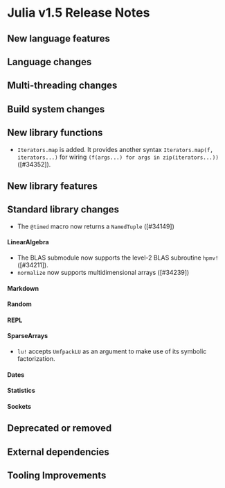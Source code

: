 Julia v1.5 Release Notes
========================

New language features
---------------------


Language changes
----------------


Multi-threading changes
-----------------------


Build system changes
--------------------


New library functions
---------------------
* `Iterators.map` is added. It provides another syntax `Iterators.map(f, iterators...)`
  for wiring `(f(args...) for args in zip(iterators...))` ([#34352]).

New library features
--------------------


Standard library changes
------------------------
* The `@timed` macro now returns a `NamedTuple` ([#34149])

#### LinearAlgebra
* The BLAS submodule now supports the level-2 BLAS subroutine `hpmv!` ([#34211]).
* `normalize` now supports multidimensional arrays ([#34239])

#### Markdown


#### Random


#### REPL


#### SparseArrays
* `lu!` accepts `UmfpackLU` as an argument to make use of its symbolic factorization.

#### Dates

#### Statistics


#### Sockets


Deprecated or removed
---------------------

External dependencies
---------------------

Tooling Improvements
---------------------


<!--- generated by NEWS-update.jl: -->
